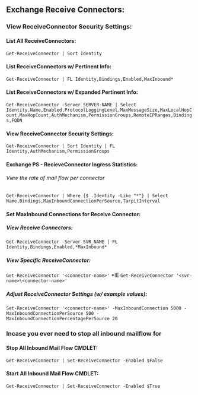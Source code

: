 ## Exchange Receive Connectors:

### View ReceiveConnector Security Settings:

#### List All ReceiveConnectors:
``
Get-ReceiveConnector | Sort Identity
``

#### List ReceiveConnectors w/ Pertinent Info:
``
Get-ReceiveConnector | FL Identity,Bindings,Enabled,MaxInbound*
``

#### List ReceiveConnectors w/ Expanded Pertinent Info:
``
Get-ReceiveConnector -Server SERVER-NAME | Select Identity,Name,Enabled,ProtocolLoggingLevel,MaxMessageSize,MaxLocalHopCount,MaxHopCount,AuthMechanism,PermissionGroups,RemoteIPRanges,Bindings,FQDN
``

#### View ReceiveConnector Security Settings:
``
Get-ReceiveConnector | Sort Identity | FL Identity,AuthMechanism,PermissionGroups
``

#### Exchange PS - RecieveConnector Ingress Statistics:
###### View the rate of mail flow per connector
``
Get-ReceiveConnector | Where {$_.Identity -Like "*"} | Select Name,Bindings,MaxInboundConnectionPerSource,TarpitInterval
``

#### Set MaxInbound Connections for Receive Connector:

##### View Receive Connectors:
``
Get-ReceiveConnector -Server SVR_NAME | FL Identity,Bindings,Enabled,*MaxInbound*
``

##### View Specific ReceiveConnector:
``
Get-ReceiveConnector '<connector-name>'
``
*IE
``
Get-ReceiveConnector '<svr-name>\<connector-name>'
``

##### Adjust ReceiveConnector Settings (w/ example values):
``
Set-ReceiveConnector '<connector-name>' -MaxInboundConnection 5000 -MaxInboundConnectionPerSource 500 -MaxInboundConnectionPercentagePerSource 20
``

### Incase you ever need to stop all inbound mailflow for <insert reason>
#### Stop All Inbound Mail Flow CMDLET:
``
Get-ReceiveConnector | Set-ReceiveConnector -Enabled $False
``
#### Start All Inbound Mail Flow CMDLET:
``
Get-ReceiveConnector | Set-ReceiveConnector -Enabled $True
``
